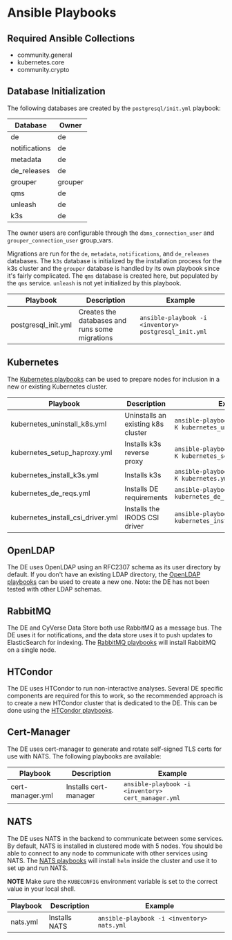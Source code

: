 # Ansible Playbooks

## Required Ansible Collections

- community.general
- kubernetes.core
- community.crypto

## Database Initialization

The following databases are created by the `postgresql/init.yml` playbook:

| Database      | Owner   |
| ------------- | ------- |
| de            | de      |
| notifications | de      |
| metadata      | de      |
| de_releases   | de      |
| grouper       | grouper |
| qms           | de      |
| unleash       | de      |
| k3s           | de      |

The owner users are configurable through the `dbms_connection_user` and `grouper_connection_user` group_vars.

Migrations are run for the `de`, `metadata`, `notifications`, and `de_releases` databases. The `k3s` database is initialized by the installation process for the k3s cluster and the `grouper` database is handled by its own playbook since it's fairly complicated. The `qms`
database is created here, but populated by the `qms` service. `unleash` is not yet initialized by this playbook.

| Playbook            | Description                                    | Example                                               |
| ------------------- | ---------------------------------------------- | ----------------------------------------------------- |
| postgresql_init.yml | Creates the databases and runs some migrations | `ansible-playbook -i <inventory> postgresql_init.yml` |

## Kubernetes

The [Kubernetes playbooks](kubernetes) can be used to prepare nodes for inclusion in a new or existing Kubernetes
cluster.

| Playbook                          | Description                        | Example                                                             |
| --------------------------------- | ---------------------------------- | ------------------------------------------------------------------- |
| kubernetes_uninstall_k8s.yml      | Uninstalls an existing k8s cluster | `ansible-playbook -i <inventory> -K kubernetes_uninstall_k8s.yml`   |
| kubernetes_setup_haproxy.yml      | Installs k3s reverse proxy         | `ansible-playbook -i <inventory> -K kubernetes_setup_haproxy.yml`   |
| kubernetes_install_k3s.yml        | Installs k3s                       | `ansible-playbook -i <inventory> -K kubernetes.yml`                 |
| kubernetes_de_reqs.yml            | Installs DE requirements           | `ansible-playbook -i <inventory> kubernetes_de_reqs.yml`            |
| kubernetes_install_csi_driver.yml | Installs the IRODS CSI driver      | `ansible-playbook -i <inventory> kubernetes_install_csi_driver.yml` |

## OpenLDAP

The DE uses OpenLDAP using an RFC2307 schema as its user directory by default. If you don't have an existing LDAP
directory, the [OpenLDAP playbooks](ldap) can be used to create a new one. Note: the DE has not been tested with other
LDAP schemas.

## RabbitMQ

The DE and CyVerse Data Store both use RabbitMQ as a message bus. The DE uses it for notifications, and the data store
uses it to push updates to ElasticSearch for indexing. The [RabbitMQ playbooks](rabbitmq) will install RabbitMQ on a
single node.

## HTCondor

The DE uses HTCondor to run non-interactive analyses. Several DE specific components are required for this to work, so
the recommended approach is to create a new HTCondor cluster that is dedicated to the DE. This can be done using the
[HTCondor playbooks](condor).

## Cert-Manager

The DE uses cert-manager to generate and rotate self-signed TLS certs for use with NATS. The following playbooks are available:

| Playbook         | Description           | Example                                            |
| ---------------- | --------------------- | -------------------------------------------------- |
| cert-manager.yml | Installs cert-manager | `ansible-playbook -i <inventory> cert_manager.yml` |

## NATS

The DE uses NATS in the backend to communicate between some services. By default, NATS is installed in clustered mode
with 5 nodes. You should be able to connect to any node to communicate with other services using NATS. The
[NATS playbooks](nats) will install `helm` inside the cluster and use it to set up and run NATS.

**NOTE** Make sure the `KUBECONFIG` environment variable is set to the correct value in your local shell.

| Playbook | Description   | Example                                    |
| -------- | ------------- | ------------------------------------------ |
| nats.yml | Installs NATS | `ansible-playbook -i <inventory> nats.yml` |
